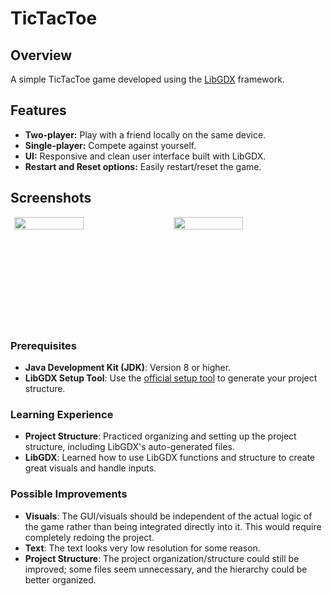 # TicTacToe

## Overview
A simple TicTacToe game developed using the [LibGDX](https://libgdx.badlogicgames.com/) framework.

## Features
- **Two-player:** Play with a friend locally on the same device.
- **Single-player:** Compete against yourself.
- **UI:** Responsive and clean user interface built with LibGDX.
- **Restart and Reset options:** Easily restart/reset the game.

## Screenshots

<div style="display: flex; justify-content: space-around;">
  <img align="left" src="https://github.com/user-attachments/assets/7e1fea62-ac67-48a4-b5d7-919dddbcc982" width = "47%"/>
  <img align = "right" src="https://github.com/user-attachments/assets/9d040013-7519-4078-a260-712dce36b8be" width= "47%"/>
</div>  
<br/><br/><br/><br/><br/><br/><br/><br/><br/>

### Prerequisites
- **Java Development Kit (JDK)**: Version 8 or higher.
- **LibGDX Setup Tool**: Use the [official setup tool](https://libgdx.com/dev/setup/) to generate your project structure.

### Learning Experience
- **Project Structure**: Practiced organizing and setting up the project structure, including LibGDX's auto-generated files.
- **LibGDX**: Learned how to use LibGDX functions and structure to create great visuals and handle inputs.

### Possible Improvements
- **Visuals**: The GUI/visuals should be independent of the actual logic of the game rather than being integrated directly into it. This would require completely redoing the project.
- **Text**: The text looks very low resolution for some reason.
- **Project Structure**: The project organization/structure could still be improved; some files seem unnecessary, and the hierarchy could be better organized.
